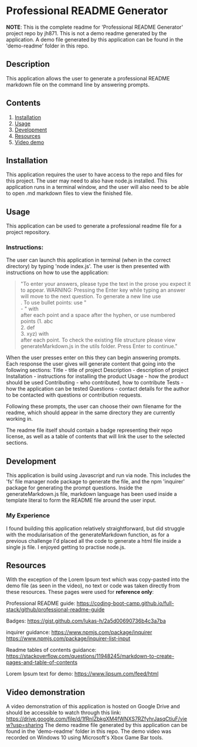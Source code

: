 # Professional README Generator

**NOTE**: This is the complete readme for 'Professional README Generator' project repo by jh871. This is not a demo readme generated by the application.
A demo file generated by this application can be found in the 'demo-readme' folder in this repo.


## Description

This application allows the user to generate a professional README markdown file on the command line by answering prompts. 

## Contents

1. [Installation](#installation)
2. [Usage](#usage)
3. [Development](#development)
4. [Resources](#resources)
5. [Video demo](#video-demonstration)



## Installation

This application requires the user to have access to the repo and files for this project. The user may need to also have node.js installed. This application runs in a terminal window, and the user will also need to be able to open .md markdown files to view the finished file.



## Usage

This application can be used to generate a professional readme file for a project repository.


### Instructions:

The user can launch this application in terminal (when in the correct directory) by typing 'node index.js'.
The user is then presented with instructions on how to use the application:

> "To enter your answers, please type the text in the prose you expect it to appear. WARNING: Pressing the Enter key while typing an answer will move to the next question. To generate a new line use <br>. To use bullet points: use "<br> - " with <br> after each point and a space after the hyphen, or use numbered points (1. abc <br>2. def <br>3. xyz) with <br> after each point. To check the existing file structure please view generateMarkdown.js in the utils folder. Press Enter to continue."

When the user presses enter on this they can begin answering prompts. Each response the user gives will generate content that going into the following sections: 
Title - title of project
Description - description of project
Installation - instructions for installing the product
Usage - how the product should be used
Contributing - who contributed, how to contribute
Tests - how the application can be tested
Questions - contact details for the author to be contacted with questions or contribution requests.

Following these prompts, the user can choose their own filename for the readme, which should appear in the same directory they are currently working in.

The readme file itself should contain a badge representing their repo license, as well as a table of contents that will link the user to the selected sections.




## Development

This application is build using Javascript and run via node. This includes the 'fs' file manager node package to generate the file, and the npm 'inquirer' package for generating the prompt questions.
Inside the generateMarkdown.js file, markdown language has been used inside a template literal to form the README file around the user input.


### My Experience

I found building this application relatively straightforward, but did struggle with the modularisation of the generateMarkdown function, as for a previous challenge I'd placed all the code to generate a html file inside a single js file. I enjoyed getting to practise node.js.




## Resources

With the exception of the Lorem Ipsum text which was copy-pasted into the demo file (as seen in the video), no text or code was taken directly from these resources. These pages were used for **reference only**:

Professional README guide:
https://coding-boot-camp.github.io/full-stack/github/professional-readme-guide

Badges:
https://gist.github.com/lukas-h/2a5d00690736b4c3a7ba

inquirer guidance:
https://www.npmjs.com/package/inquirer
https://www.npmjs.com/package/inquirer-list-input

Readme tables of contents guidance:
https://stackoverflow.com/questions/11948245/markdown-to-create-pages-and-table-of-contents

Lorem Ipsum text for demo:
https://www.lipsum.com/feed/html




## Video demonstration

A video demonstration of this application is hosted on Google Drive and should be accessible to watch through this link:
https://drive.google.com/file/d/1fRnIZbkgXM4fWNXS7RZfyhrJasqCtiuF/view?usp=sharing
The demo readme file generated by this application can be found in the 'demo-readme' folder in this repo.
The demo video was recorded on Windows 10 using Microsoft's Xbox Game Bar tools.